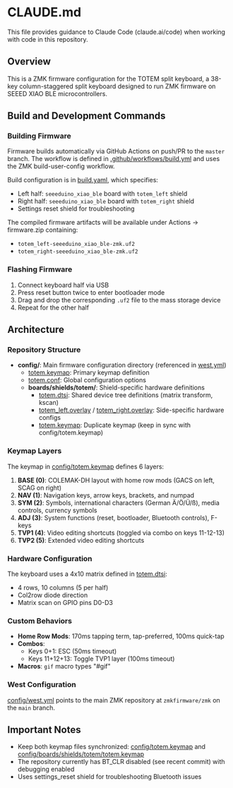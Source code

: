 # CLAUDE.md

This file provides guidance to Claude Code (claude.ai/code) when working with code in this repository.

## Overview

This is a ZMK firmware configuration for the TOTEM split keyboard, a 38-key column-staggered split keyboard designed to run ZMK firmware on SEEED XIAO BLE microcontrollers.

## Build and Development Commands

### Building Firmware
Firmware builds automatically via GitHub Actions on push/PR to the `master` branch. The workflow is defined in [.github/workflows/build.yml](.github/workflows/build.yml) and uses the ZMK build-user-config workflow.

Build configuration is in [build.yaml](build.yaml), which specifies:
- Left half: `seeeduino_xiao_ble` board with `totem_left` shield
- Right half: `seeeduino_xiao_ble` board with `totem_right` shield
- Settings reset shield for troubleshooting

The compiled firmware artifacts will be available under Actions → firmware.zip containing:
- `totem_left-seeeduino_xiao_ble-zmk.uf2`
- `totem_right-seeeduino_xiao_ble-zmk.uf2`

### Flashing Firmware
1. Connect keyboard half via USB
2. Press reset button twice to enter bootloader mode
3. Drag and drop the corresponding `.uf2` file to the mass storage device
4. Repeat for the other half

## Architecture

### Repository Structure

- **config/**: Main firmware configuration directory (referenced in [west.yml](config/west.yml))
  - [totem.keymap](config/totem.keymap): Primary keymap definition
  - [totem.conf](config/totem.conf): Global configuration options
  - **boards/shields/totem/**: Shield-specific hardware definitions
    - [totem.dtsi](config/boards/shields/totem/totem.dtsi): Shared device tree definitions (matrix transform, kscan)
    - [totem_left.overlay](config/boards/shields/totem/totem_left.overlay) / [totem_right.overlay](config/boards/shields/totem/totem_right.overlay): Side-specific hardware configs
    - [totem.keymap](config/boards/shields/totem/totem.keymap): Duplicate keymap (keep in sync with config/totem.keymap)

### Keymap Layers

The keymap in [config/totem.keymap](config/totem.keymap) defines 6 layers:

1. **BASE (0)**: COLEMAK-DH layout with home row mods (GACS on left, SCAG on right)
2. **NAV (1)**: Navigation keys, arrow keys, brackets, and numpad
3. **SYM (2)**: Symbols, international characters (German Ä/Ö/Ü/ß), media controls, currency symbols
4. **ADJ (3)**: System functions (reset, bootloader, Bluetooth controls), F-keys
5. **TVP1 (4)**: Video editing shortcuts (toggled via combo on keys 11-12-13)
6. **TVP2 (5)**: Extended video editing shortcuts

### Hardware Configuration

The keyboard uses a 4x10 matrix defined in [totem.dtsi](config/boards/shields/totem/totem.dtsi):
- 4 rows, 10 columns (5 per half)
- Col2row diode direction
- Matrix scan on GPIO pins D0-D3

### Custom Behaviors

- **Home Row Mods**: 170ms tapping term, tap-preferred, 100ms quick-tap
- **Combos**:
  - Keys 0+1: ESC (50ms timeout)
  - Keys 11+12+13: Toggle TVP1 layer (100ms timeout)
- **Macros**: `gif` macro types "#gif"

### West Configuration

[config/west.yml](config/west.yml) points to the main ZMK repository at `zmkfirmware/zmk` on the `main` branch.

## Important Notes

- Keep both keymap files synchronized: [config/totem.keymap](config/totem.keymap) and [config/boards/shields/totem/totem.keymap](config/boards/shields/totem/totem.keymap)
- The repository currently has BT_CLR disabled (see recent commit) with debugging enabled
- Uses settings_reset shield for troubleshooting Bluetooth issues
